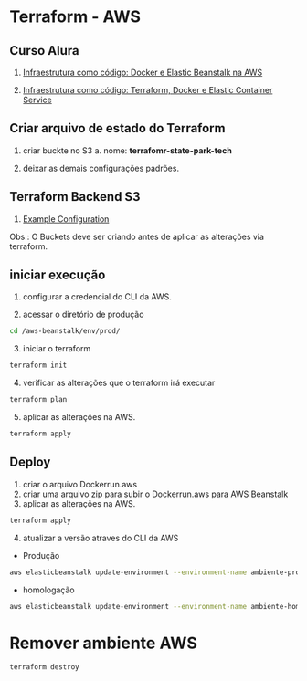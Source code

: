 # Terraform - AWS

## Curso Alura
1. [Infraestrutura como código: Docker e Elastic Beanstalk na AWS](https://cursos.alura.com.br/course/infraestrutura-codigo-docker-elastic-beanstalk-aws)

2. [Infraestrutura como código: Terraform, Docker e Elastic Container Service](https://cursos.alura.com.br/course/infraestrutura-codigo-terraform-docker-elastic-container-service-aws)

 ## Criar arquivo de estado do Terraform

 1. criar buckte no S3
    a. nome: **terrafomr-state-park-tech**

1. deixar as demais configurações padrões.

## Terraform Backend S3
1. [Example Configuration
](https://developer.hashicorp.com/terraform/language/settings/backends/s3)

Obs.: O Buckets deve ser criando antes de aplicar as alterações via terraform.

## iniciar execução
1. configurar a credencial do CLI da AWS.
   
2. acessar o diretório de produção

```sh
cd /aws-beanstalk/env/prod/
```

3. iniciar o terraform

```sh
terraform init
```

4. verificar as alterações que o terraform irá executar

```sh
terraform plan
```

5. aplicar as alterações na AWS.

```sh
terraform apply
```

## Deploy

1. criar o arquivo Dockerrun.aws
2. criar uma arquivo zip para subir o Dockerrun.aws para AWS Beanstalk
3. aplicar as alterações na AWS.

```sh
terraform apply
```
4. atualizar a versão atraves do CLI da AWS 

* Produção 
```sh
aws elasticbeanstalk update-environment --environment-name ambiente-producao --version-label ambiente-producao
```

* homologação
```sh
aws elasticbeanstalk update-environment --environment-name ambiente-homologacao --version-label ambiente-homologacao
```

# Remover ambiente AWS

```sh
terraform destroy
```